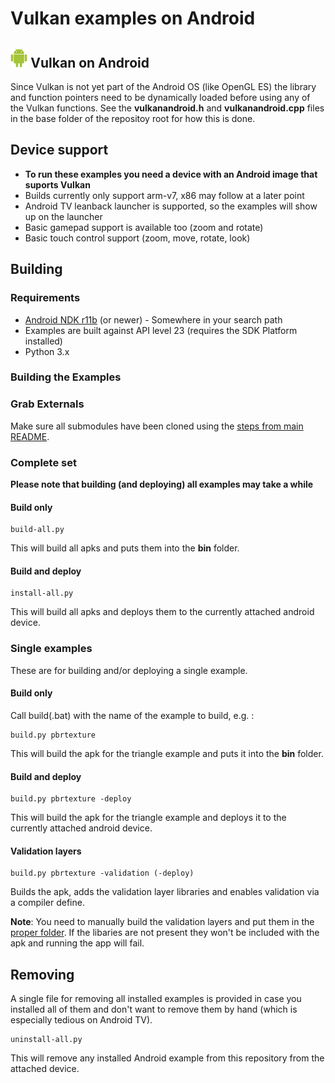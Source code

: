 # Vulkan examples on Android

## <img src="./../images/androidlogo.png" alt="" height="32px"> Vulkan on Android

Since Vulkan is not yet part of the Android OS (like OpenGL ES) the library and function pointers need to be dynamically loaded before using any of the Vulkan functions. See the **vulkanandroid.h** and **vulkanandroid.cpp** files in the base folder of the repositoy root for how this is done.

## Device support
- **To run these examples you need a device with an Android image that suports Vulkan**
- Builds currently only support arm-v7, x86 may follow at a later point
- Android TV leanback launcher is supported, so the examples will show up on the launcher
- Basic gamepad support is available too (zoom and rotate)
- Basic touch control support (zoom, move, rotate, look)

## Building

### Requirements
- [Android NDK r11b](http://developer.android.com/ndk/downloads/index.html) (or newer) - Somewhere in your search path
- Examples are built against API level 23 (requires the SDK Platform installed)
- Python 3.x

### Building the Examples

### Grab Externals

Make sure all submodules have been cloned using the [steps from main README](../README.md#cloning).

### Complete set

**Please note that building (and deploying) all examples may take a while**

#### Build only

```
build-all.py
```

This will build all apks and puts them into the **bin** folder.

#### Build and deploy

```
install-all.py
```

This will build all apks and deploys them to the currently attached android device.

### Single examples

These are for building and/or deploying a single example.

#### Build only

Call build(.bat) with the name of the example to build, e.g. :

```
build.py pbrtexture
```

This will build the apk for the triangle example and puts it into the **bin** folder.

#### Build and deploy

```
build.py pbrtexture -deploy
```

This will build the apk for the triangle example and deploys it to the currently attached android device.

#### Validation layers

```
build.py pbrtexture -validation (-deploy)
```

Builds the apk, adds the validation layer libraries and enables validation via a compiler define.

**Note**: You need to manually build the validation layers and put them in the [proper folder](layers/). If the libaries are not present they won't be included with the apk and running the app will fail.

## Removing

A single file for removing all installed examples is provided in case you installed all of them and don't want to remove them by hand (which is especially tedious on Android TV).


```
uninstall-all.py
```

This will remove any installed Android example from this repository from the attached device.
